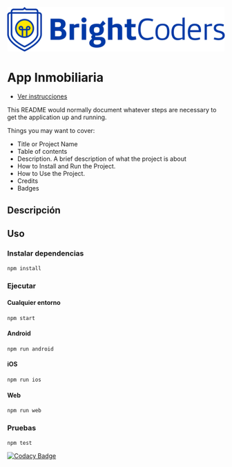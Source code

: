 ![BrightCoders Logo](img/logo.png)

# App Inmobiliaria

- [Ver instrucciones](./instructions.md)

This README would normally document whatever steps are necessary to get the application up and running.

Things you may want to cover:

- Title or Project Name
- Table of contents
- Description. A brief description of what the project is about
- How to Install and Run the Project.
- How to Use the Project.
- Credits
- Badges

## Descripción

## Uso

### Instalar dependencias

```
npm install
```

### Ejecutar

#### Cualquier entorno

```
npm start
```

#### Android

```
npm run android
```

#### iOS

```
npm run ios
```

#### Web

```
npm run web
```

### Pruebas

```
npm test
```

[![Codacy Badge](https://app.codacy.com/project/badge/Grade/d3ebc13633e345e5bf7397b2980fb005)](https://www.codacy.com/gh/BrightCoders-Institute/BCDIC22-RN-recetario-inmobiliaria-Zuack55/dashboard?utm_source=github.com&amp;utm_medium=referral&amp;utm_content=BrightCoders-Institute/BCDIC22-RN-recetario-inmobiliaria-Zuack55&amp;utm_campaign=Badge_Grade)

